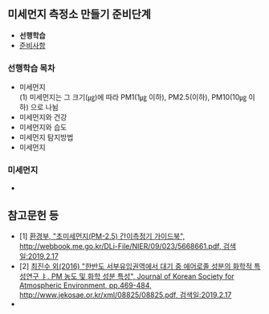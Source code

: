 ## 미세먼지 측정소 만들기 준비단계  
- <b>선행학습</b>
- [준비사항](02_prerequisite.md)
### 선행학습 목차
- 미세먼지  
  (1) 미세먼지는 그 크기(㎍)에 따라 PM1(1㎍ 이하), PM2.5(이하), PM10(10㎍ 이하) 으로 나뉨
- 미세먼지와 건강
- 미세먼지와 습도
- 미세먼지 탐지방법
- 미세먼지 
### 미세먼지
-
## 참고문헌 등  
- [1] [환경부, "초미세먼지(PM-2.5) 간이측정기 가이드북", http://webbook.me.go.kr/DLi-File/NIER/09/023/5668661.pdf, 검색일:2019.2.17](http://webbook.me.go.kr/DLi-File/NIER/09/023/5668661.pdf)  
- [2] [최진수 외(2016) "한반도 서부유입권역에서 대기 중 에어로졸 성분의 화학적 특성연구 ㅑ. PM 농도 및 화학 성분 특성", Journal of Korean Society for Atmospheric Environment, pp.469-484, http://www.jekosae.or.kr/xml/08825/08825.pdf, 검색일:2019.2.17](http://www.jekosae.or.kr/xml/08825/08825.pdf)  
- 
